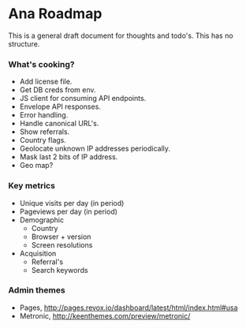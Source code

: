 Ana Roadmap
===========

This is a general draft document for thoughts and todo's. This has no structure.

### What's cooking?

- Add license file.
- Get DB creds from env.
- JS client for consuming API endpoints.
- Envelope API responses.
- Error handling.
- Handle canonical URL's.
- Show referrals.
- Country flags.
- Geolocate unknown IP addresses periodically.
- Mask last 2 bits of IP address.
- Geo map?

### Key metrics

- Unique visits per day (in period)
- Pageviews per day (in period)
- Demographic
  - Country
  - Browser + version
  - Screen resolutions
- Acquisition
  - Referral's
  - Search keywords

### Admin themes

- Pages, http://pages.revox.io/dashboard/latest/html/index.html#usa
- Metronic, http://keenthemes.com/preview/metronic/

